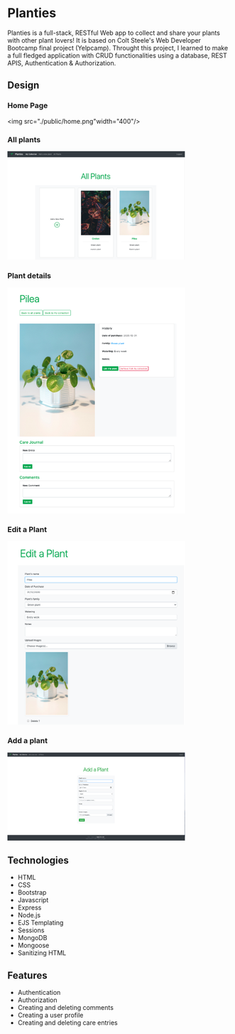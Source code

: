 # Planties
Planties is a full-stack, RESTful Web app to collect and share your plants with other plant lovers!
It is based on Colt Steele's Web Developer Bootcamp final project (Yelpcamp). Throught this project, I learned to make a full fledged application with CRUD functionalities using a database, REST APIS, Authentication & Authorization.

## Design

### Home Page
<img src="./public/home.png"width="400"/>

### All plants
<img src="./public/all-plants.png" width="400"/>

### Plant details
<img src="./public/one-plant.png"  width="400"/>

### Edit a Plant
<img src="./public/edit-plant.png" width="400"/>

### Add a plant
<img src="./public/add-a-plant.png" width="400"/>

## Technologies
* HTML
* CSS
* Bootstrap
* Javascript
* Express
* Node.js
* EJS Templating
* Sessions
* MongoDB
* Mongoose
* Sanitizing HTML


## Features

* Authentication
* Authorization
* Creating and deleting comments
* Creating a user profile
* Creating and deleting care entries








